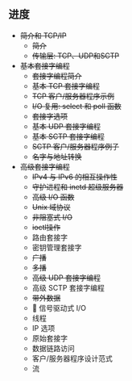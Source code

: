 ## 进度
- ~~简介和 TCP/IP~~
    - ~~简介~~
    - ~~传输层: TCP、UDP和SCTP~~
- ~~基本套接字编程~~
    - ~~套接字编程简介~~
    - ~~基本 TCP 套接字编程~~
    - ~~TCP 客户/服务器程序示例~~
    - ~~I/O 复用: select 和 poll 函数~~
    - ~~套接字选项~~
    - ~~基本 UDP 套接字编程~~
    - ~~基本 SCTP 套接字编程~~
    - ~~SCTP 客户/服务器程序例子~~
    - ~~名字与地址转换~~
- ~~高级套接字编程~~
    - ~~IPv4 与 IPv6 的相互操作性~~
    - ~~守护进程和 inetd 超级服务器~~
    - ~~高级 I/O 函数~~
    - ~~Unix 域协议~~
    - ~~非阻塞式 I/O~~
    - ~~ioctl操作~~
    - 路由套接字
    - 密钥管理套接字
    - ~~广播~~
    - ~~多播~~
    - ~~高级 UDP 套接字编程~~
    - 高级 SCTP 套接字编程
    - ~~带外数据~~
    - 🏃 信号驱动式 I/O
    - 线程
    - IP 选项
    - 原始套接字
    - 数据链路访问
    - 客户/服务器程序设计范式
    - 流